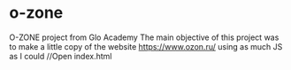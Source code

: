 # o-zone
O-ZONE project from Glo Academy
The main objective of this project was to make a little copy of the website https://www.ozon.ru/ using as much JS as I could
//Open index.html
